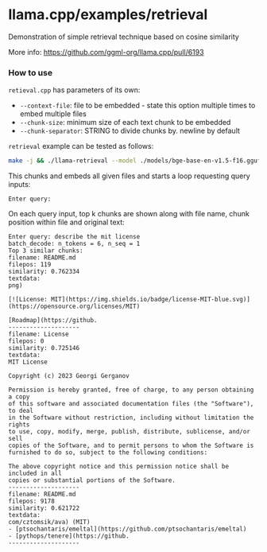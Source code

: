 # llama.cpp/examples/retrieval

Demonstration of simple retrieval technique based on cosine similarity

More info:
https://github.com/ggml-org/llama.cpp/pull/6193

### How to use

`retieval.cpp` has parameters of its own:
- `--context-file`: file to be embedded - state this option multiple times to embed multiple files
- `--chunk-size`: minimum size of each text chunk to be embedded
- `--chunk-separator`: STRING to divide chunks by. newline by default

`retrieval` example can be tested as follows:

```bash
make -j && ./llama-retrieval --model ./models/bge-base-en-v1.5-f16.gguf --top-k 3 --context-file README.md --context-file License --chunk-size 100 --chunk-separator .
```

This chunks and embeds all given files and starts a loop requesting query inputs:

```
Enter query:
```

On each query input, top k chunks are shown along with file name, chunk position within file and original text:

```
Enter query: describe the mit license
batch_decode: n_tokens = 6, n_seq = 1
Top 3 similar chunks:
filename: README.md
filepos: 119
similarity: 0.762334
textdata:
png)

[![License: MIT](https://img.shields.io/badge/license-MIT-blue.svg)](https://opensource.org/licenses/MIT)

[Roadmap](https://github.
--------------------
filename: License
filepos: 0
similarity: 0.725146
textdata:
MIT License

Copyright (c) 2023 Georgi Gerganov

Permission is hereby granted, free of charge, to any person obtaining a copy
of this software and associated documentation files (the "Software"), to deal
in the Software without restriction, including without limitation the rights
to use, copy, modify, merge, publish, distribute, sublicense, and/or sell
copies of the Software, and to permit persons to whom the Software is
furnished to do so, subject to the following conditions:

The above copyright notice and this permission notice shall be included in all
copies or substantial portions of the Software.
--------------------
filename: README.md
filepos: 9178
similarity: 0.621722
textdata:
com/cztomsik/ava) (MIT)
- [ptsochantaris/emeltal](https://github.com/ptsochantaris/emeltal)
- [pythops/tenere](https://github.
--------------------
```
